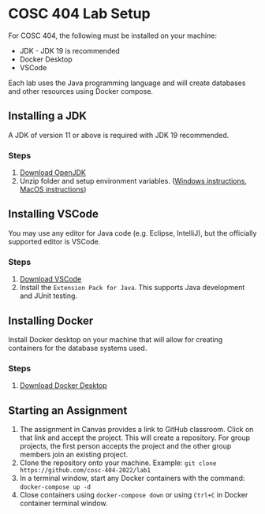 # COSC 404 Lab Setup

For COSC 404, the following must be installed on your machine:
 - JDK - JDK 19 is recommended
 - Docker Desktop
 - VSCode

Each lab uses the Java programming language and will create databases and other resources using Docker compose.

## Installing a JDK

A JDK of version 11 or above is required with JDK 19 recommended.

### Steps

1) [Download OpenJDK](https://jdk.java.net/19/)
2) Unzip folder and setup environment variables. ([Windows instructions](https://java.tutorials24x7.com/blog/how-to-install-openjdk-17-on-windows), [MacOS instructions](https://java.tutorials24x7.com/blog/how-to-install-openjdk-17-on-mac))

## Installing VSCode

You may use any editor for Java code (e.g. Eclipse, IntelliJ), but the officially supported editor is VSCode.

### Steps

1) [Download VSCode](https://code.visualstudio.com/Download)
2) Install the `Extension Pack for Java`. This supports Java development and JUnit testing.

## Installing Docker

Install Docker desktop on your machine that will allow for creating containers for the database systems used.

### Steps

1) [Download Docker Desktop](https://www.docker.com/products/docker-desktop)

## Starting an Assignment

1) The assignment in Canvas provides a link to GitHub classroom. Click on that link and accept the project. This will create a repository. For group projects, the first person accepts the project and the other group members join an existing project.
2) Clone the repository onto your machine. Example: `git clone https://github.com/cosc-404-2022/lab1`
3) In a terminal window, start any Docker containers with the command: `docker-compose up -d`
4) Close containers using `docker-compose down` or using `Ctrl+C` in Docker container terminal window.
